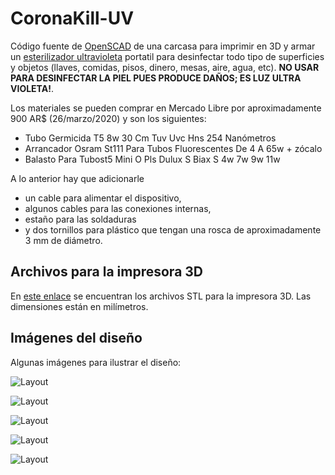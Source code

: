 # CoronaKill-UV

Código fuente de [OpenSCAD](https://www.openscad.org/) de una carcasa para imprimir en 3D y armar un [esterilizador ultravioleta](https://es.wikipedia.org/wiki/Esterilizaci%C3%B3n_ultravioleta) portatil para desinfectar todo tipo de superficies y objetos (llaves, comidas, pisos, dinero, mesas, aire, agua, etc). **NO USAR PARA DESINFECTAR LA PIEL PUES PRODUCE DAÑOS; ES LUZ ULTRA VIOLETA!**.

Los materiales se pueden comprar en Mercado Libre por aproximadamente 900 AR$ (26/marzo/2020) y son los siguientes:

- Tubo Germicida T5 8w 30 Cm Tuv Uvc Hns 254 Nanómetros
- Arrancador Osram St111 Para Tubos Fluorescentes De 4 A 65w + zócalo
- Balasto Para Tubost5 Mini O Pls Dulux S Biax S 4w 7w 9w 11w

A lo anterior hay que adicionarle 

- un cable para alimentar el dispositivo, 
- algunos cables para las conexiones internas, 
- estaño para las soldaduras 
- y dos tornillos para plástico que tengan una rosca de aproximadamente 3 mm de diámetro.

## Archivos para la impresora 3D

En [este enlace](https://mega.nz/#F!BuhwmabS!pLaiOev4DU2pRdARtZye2w) se encuentran los archivos STL para la impresora 3D. Las dimensiones están en milímetros.

## Imágenes del diseño

Algunas imágenes para ilustrar el diseño:

![Layout](https://i.ibb.co/xGg25YN/1.png)

![Layout](https://i.ibb.co/F09HWK7/Captura-de-pantalla-2020-03-26-00-00-57.png)

![Layout](https://i.ibb.co/K7dtnyj/Captura-de-pantalla-2020-03-26-00-02-14.png)

![Layout](https://i.ibb.co/SdQZWTg/Captura-de-pantalla-2020-03-25-23-58-45.png)

![Layout](https://i.ibb.co/1LLW8ws/Captura-de-pantalla-2020-03-25-23-58-13.png)
